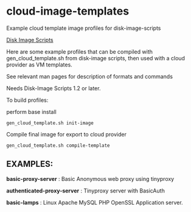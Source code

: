 # cloud-image-templates
Example cloud template image profiles for disk-image-scripts

[Disk Image Scripts](https://github.com/GIJack/disk-image-scripts)

Here are some example profiles that can be compiled with gen_cloud_template.sh
from disk-image scripts, then used with a cloud provider as VM templates.

See relevant man pages for description of formats and commands

Needs Disk-Image Scripts 1.2 or later.

To build profiles:

perform base install
```
gen_cloud_template.sh init-image
```
Compile final image for export to cloud provider
```
gen_cloud_template.sh compile-template
```

EXAMPLES:
---------
**basic-proxy-server** : Basic Anonymous web proxy using tinyproxy

**authenticated-proxy-server** : Tinyproxy server with BasicAuth

**basic-lamps** : Linux Apache MySQL PHP OpenSSL Application server.
